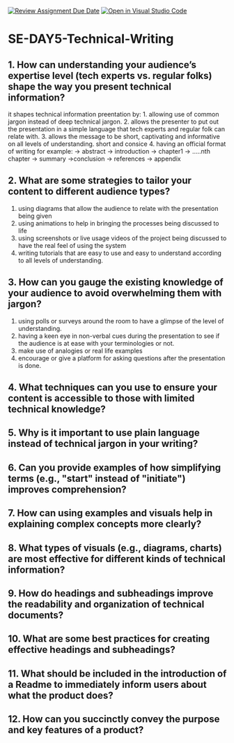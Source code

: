 [![Review Assignment Due Date](https://classroom.github.com/assets/deadline-readme-button-22041afd0340ce965d47ae6ef1cefeee28c7c493a6346c4f15d667ab976d596c.svg)](https://classroom.github.com/a/zsAR-pyY)
[![Open in Visual Studio Code](https://classroom.github.com/assets/open-in-vscode-2e0aaae1b6195c2367325f4f02e2d04e9abb55f0b24a779b69b11b9e10269abc.svg)](https://classroom.github.com/online_ide?assignment_repo_id=18783859&assignment_repo_type=AssignmentRepo)
# SE-DAY5-Technical-Writing
## 1. How can understanding your audience’s expertise level (tech experts vs. regular folks) shape the way you present technical information?
it shapes technical information preentation by: 1. allowing use of common jargon instead of deep technical jargon.
                                                2. allows the presenter to put out the presentation in a simple language that tech experts and regular folk can relate with.
                                                3. allows the message to be short, captivating and informative on all levels of understanding. short and consice
                                                4. having an official format of writing for example: -> abstract
                                                                                                     -> introduction
                                                                                                     -> chapter1
                                                                                                     -> .....nth chapter
                                                                                                     -> summary
                                                                                                     ->conclusion
                                                                                                     -> references
                                                                                                     -> appendix
## 2. What are some strategies to tailor your content to different audience types?
1. using diagrams that allow the audience to relate with the presentation being given
2. using animations to help in bringing the processes being discussed to life
3. using screenshots or live usage videos of the project being discussed to have the real feel of using the system
4. writing tutorials that are easy to use and easy to understand according to all levels of understanding.

   
## 3. How can you gauge the existing knowledge of your audience to avoid overwhelming them with jargon?
1. using polls or surveys around the room to have a glimpse of the level of understanding.
2. having a keen eye in non-verbal cues during the presentation to see if the audience is at ease with your terminologies or not.
3. make use of analogies or real life examples
4. encourage or give a platform for asking questions after the presentation is done.
   
## 4. What techniques can you use to ensure your content is accessible to those with limited technical knowledge?

## 5. Why is it important to use plain language instead of technical jargon in your writing?
## 6. Can you provide examples of how simplifying terms (e.g., "start" instead of "initiate") improves comprehension?
## 7. How can using examples and visuals help in explaining complex concepts more clearly?
## 8. What types of visuals (e.g., diagrams, charts) are most effective for different kinds of technical information?
## 9. How do headings and subheadings improve the readability and organization of technical documents?
## 10. What are some best practices for creating effective headings and subheadings?
## 11. What should be included in the introduction of a Readme to immediately inform users about what the product does?
## 12. How can you succinctly convey the purpose and key features of a product?
